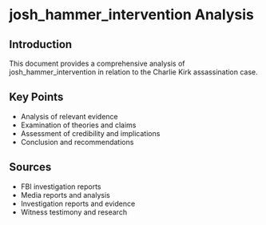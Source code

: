# josh_hammer_intervention Analysis

## Introduction

This document provides a comprehensive analysis of josh_hammer_intervention in relation to the Charlie Kirk assassination case.

## Key Points

- Analysis of relevant evidence
- Examination of theories and claims
- Assessment of credibility and implications
- Conclusion and recommendations

## Sources
- FBI investigation reports
- Media reports and analysis
- Investigation reports and evidence
- Witness testimony and research
